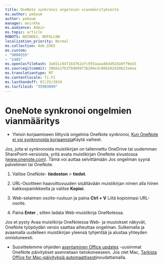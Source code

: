 ```yaml
---
title: OneNote synkronoi ongelmien vianmäärityksestä
ms.author: pebaum
author: pebaum
manager: mnirkhe
ms.audience: Admin
ms.topic: article
ROBOTS: NOINDEX, NOFOLLOW
localization_priority: Normal
ms.collection: Adm_O365
ms.custom:
- "9000555"
- "2405"
ms.openlocfilehash: 3a651c84716d762afc955aaaa464d92da9ff9e43
ms.sourcegitcommit: 20b6a1fb3f0d899f3b204e3c066262d10623a4ea
ms.translationtype: MT
ms.contentlocale: fi-FI
ms.lasthandoff: 07/25/2019
ms.locfileid: "35903899"
---
```

# <a name="troubleshoot-onenote-sync-issues"></a>OneNote synkronoi ongelmien vianmääritys

* Yleisin korjaamiseen liittyviä ongelmia OneNote synkronoi, [Kun OneNote ei voi synkronoida korjaamista](https://support.office.com/article/Fix-issues-when-you-can-t-sync-OneNote-299495ef-66d1-448f-90c1-b785a6968d45)Käytä vaiheet.

Jos, joita ei synkronoida muistikirjan on tallennettu OneDrive tai uudemman SharePoint-versioista, yritä avata muistikirjan OneNote sivustossa (www.onenote.com). Tämä voi auttaa selvittämään Jos ongelman syynä palvelimen tai OneNote.

1. Valitse OneNote- **tiedoston** > **tiedot**.

2. URL-Osoitteen haavoittuvuuden sisältävään muistikirjan nimen alla hiiren kakkospainikkeella ja valitse **Kopioi**.

3. Web-selaimen osoite-ruutuun ja paina **Ctrl + V** Liitä kopioimasi URL-osoite.

4. Paina **Enter** , sitten ladata Web-muistikirja OneNotessa.

Jos et pysty Avaa muistikirja OneNotessa Web- ja muutokset näkyvät, OneNote työpöydän versio saattaa aiheuttaa ongelman. Sulkemalla ja avaamalla uudelleen muistikirjan yleensä tyhjentää ja alustaa yhteyden onnistuneesti.

* Suosittelemme ohjeiden [asentaminen Office updates](https://support.office.com/article/Install-Office-updates-2ab296f3-7f03-43a2-8e50-46de917611c5) -uusimmat OneNote päivitykset asennetaan tietokoneeseen. Jos olet Mac, [Tarkista Office for Mac-päivityksiä automaattisesti](https://support.office.com/article/update-office-for-mac-automatically-bfd1e497-c24d-4754-92ab-910a4074d7c1)noudattamalla.
